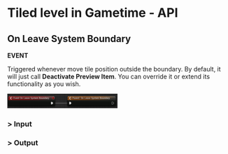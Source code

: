 # Tiled level in Gametime - API
## On Leave System Boundary

**EVENT**

Triggered whenever move tile position outside the boundary. By default, it will just call **Deactivate Preview Item**. You can override it or extend its functionality as you wish. 

<img src="../../_media/GametimeAPI/OnLeaveSystemBoundary.png" alt="drawing" width="50%"/>

### > Input

### > Output


